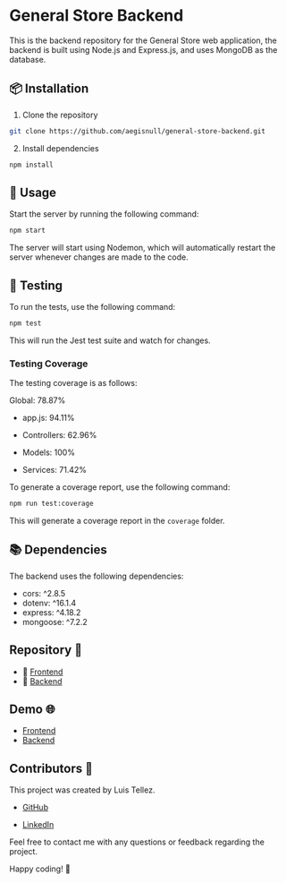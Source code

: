 # General Store Backend

This is the backend repository for the General Store web application, the backend is built using Node.js and Express.js, and uses MongoDB as the database.

## 📦 Installation

1. Clone the repository

```bash
git clone https://github.com/aegisnull/general-store-backend.git
```

2. Install dependencies

```bash
npm install
```

## 🚀 Usage

Start the server by running the following command:

```bash
npm start
```

The server will start using Nodemon, which will automatically restart the server whenever changes are made to the code.

## 🧪 Testing

To run the tests, use the following command:

```bash
npm test
```

This will run the Jest test suite and watch for changes.

### Testing Coverage

The testing coverage is as follows:

Global: 78.87%

- app.js: 94.11%

- Controllers: 62.96%
- Models: 100%
- Services: 71.42%

To generate a coverage report, use the following command:

```bash
npm run test:coverage
```

This will generate a coverage report in the `coverage` folder.

## 📚 Dependencies

The backend uses the following dependencies:

- cors: ^2.8.5
- dotenv: ^16.1.4
- express: ^4.18.2
- mongoose: ^7.2.2

## Repository 📂

- 📁 [Frontend](https://github.com/aegisnull/general-store-frontend)
- 📁 [Backend](https://github.com/aegisnull/general-store-backend)

## Demo 🌐

- [Frontend](https://store-frontend-aegisnull.vercel.app)
- [Backend](https://general-store-backend-production-62ab.up.railway.app/)

## Contributors 🤝

This project was created by Luis Tellez.

- [GitHub](https://github.com/aegisnull)

- [LinkedIn](https://www.linkedin.com/in/luistellezv/)

Feel free to contact me with any questions or feedback regarding the project.

Happy coding! 🎉
